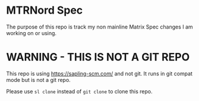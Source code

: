 # MTRNord Spec

The purpose of this repo is track my non mainline Matrix Spec changes I am working on or using.

# WARNING - THIS IS NOT A GIT REPO

This repo is using https://sapling-scm.com/ and not git. It runs in git compat mode but is not a git repo.

Please use `sl clone` instead of `git clone` to clone this repo.
